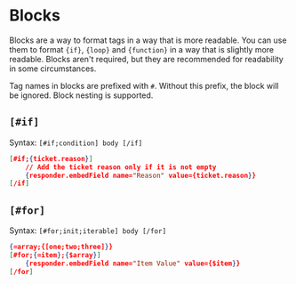 # Blocks

Blocks are a way to format tags in a way that is more readable. You can use them to format `{if}`, `{loop}` and `{function}` in a way that is slightly more readable. Blocks aren't required, but they are recommended for readability in some circumstances.

Tag names in blocks are prefixed with `#`. Without this prefix, the block will be ignored. Block nesting is supported.

## `[#if]`

Syntax: `[#if;condition] body [/if]`

```json
[#if;{ticket.reason}]
    // Add the ticket reason only if it is not empty
    {responder.embedField name="Reason" value={ticket.reason}}
[/if]
```

## `[#for]`

Syntax: `[#for;init;iterable] body [/for]`

```json
{=array;{[one;two;three]}}
[#for;{=item};{$array}]
	{responder.embedField name="Item Value" value={$item}}
[/for]
```
